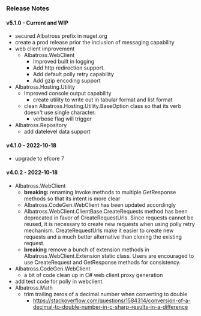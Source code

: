 ### Release Notes
#### v5.1.0 - Current and WIP
* secured Albatross prefix in nuget.org
* create a prod release prior the inclusion of messaging capability
* web client improvement
	- Albatross.WebClient 
		* Improved built in logging
		* Add http redirection support.
		* Add default polly retry capability
		* Add gzip encoding support
* Albatross.Hosting.Utility
	- Improved console output capability
		* create utility to write out in tabular format and list format
	- clean Albatross.Hosting.Utility.BaseOption class so that its verb doesn't use single character.
		* verbose flag will trigger 
* Albatross.Repository
	- add datelevel data support
#### v4.1.0 - 2022-10-18
* upgrade to efcore 7
#### v4.0.2 - 2022-10-18
* Albatross.WebClient
	- **breaking:** renaming Invoke methods to multiple GetResponse methods so that its intent is more clear
	- Albatross.CodeGen.WebClient has been updated accordingly
	- Albatross.WebClient.ClientBase.CreateRequests method has been deprecated in favor of CreateRequestUrls.  Since requests cannot be reused, it is necessary to create new requests when using polly retry mechanism.  CreateRequestUrls make it easier to create new requests and a much better alternative than cloning the existing request.
	- **breaking** remove a bunch of extension methods in Albatross.WebClient.Extension static class.  Users are encouraged to use CreateRequest and GetResponse methods for consistency.
* Albatross.CodeGen.WebClient
	- a bit of code clean up in C# web client proxy generation
* add test code for polly in webclient
* Albatross.Math
	- trim trailing zeros of a decimal number when converting to double
		* https://stackoverflow.com/questions/1584314/conversion-of-a-decimal-to-double-number-in-c-sharp-results-in-a-difference